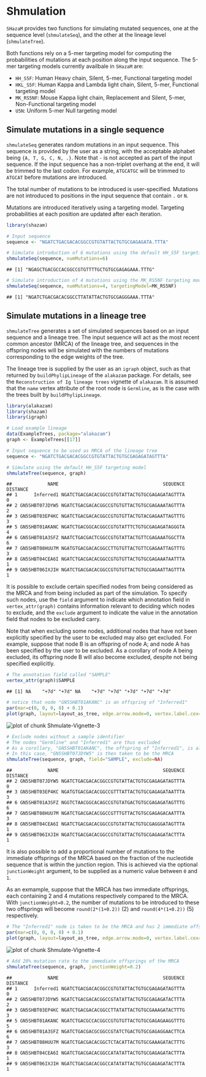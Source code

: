 Shmulation
====================


`SHazaM` provides two functions for simulating mutated sequences, one at the sequence
level (`shmulateSeq`), and the other at the lineage level (`shmulateTree`). 

Both functions rely on a 5-mer targeting model for computing the probabilities of mutations at each position along the input sequence. The 5-mer targeting models currently availbale in `SHazaM` are:

* `HH_S5F`: Human Heavy chain, Silent, 5-mer, Functional targeting model
* `HKL_S5F`: Human Kappa and Lambda light chain, Silent, 5-mer, Functional targeting model
* `MK_RS5NF`: Mouse Kappa light chain, Replacement and Silent, 5-mer, Non-Functional targeting model
* `U5N`: Uniform 5-mer Null targeting model

## Simulate mutations in a single sequence

`shmulateSeq` generates random mutations in an input sequence. This sequence is provided by the user as a string, with the acceptable alphabet being `{A, T, G, C, N, .}`. Note that `-` is not accepted as part of the input sequence. If the input sequence has a non-triplet overhang at the end, it will be trimmed to the last codon. For example, `ATGCATGC` will be trimmed to `ATGCAT` before mutations are introduced.

The total number of mutations to be introduced is user-specified. Mutations are not introduced to positions in the input sequence that contain `.` or `N`. 

Mutations are introduced iteratively using a targeting model. Targeting probabilities at each position are updated after each iteration. 


```r
library(shazam)

# Input sequence
sequence <- "NGATCTGACGACACGGCCGTGTATTACTGTGCGAGAGATA.TTTA"

# Simulate introduction of 6 mutations using the default HH_S5F targeting model
shmulateSeq(sequence, numMutations=6)
```

```
## [1] "NGAGCTGACGCCACGGCCGTGTTTTGCTGTGCGAGAGAAA.TTTG"
```

```r
# Simulate introduction of 4 mutations using the MK_RS5NF targeting model
shmulateSeq(sequence, numMutations=4, targetingModel=MK_RS5NF)
```

```
## [1] "NGATCTGACGACACGGCCTTATATTACTGTGCGAGGGAAA.TTTA"
```

## Simulate mutations in a lineage tree

`shmulateTree` generates a set of simulated sequences based on an input sequence and a lineage tree. The input sequence will act as the most recent common ancestor (MRCA) of the lineage tree, and sequences in the offspring nodes will be simulated with the numbers of mutations corresponding to the edge weights of the tree.

The lineage tree is supplied by the user as an `igraph` object, such as that returned by `buildPhylipLineage` of the `alakazam` package. For details, see the `Reconstruction of Ig lineage trees` vignette of `alakazam`. It is assumed that the `name` vertex attribute of the root node is `Germline`, as is the case with the trees built by `buildPhylipLineage`. 


```r
library(alakazam)
library(shazam)
library(igraph)

# Load example lineage
data(ExampleTrees, package="alakazam")
graph <- ExampleTrees[[17]]

# Input sequence to be used as MRCA of the lineage tree
sequence <- "NGATCTGACGACACGGCCGTGTATTACTGTGCGAGAGATAGTTTA"

# Simulate using the default HH_S5F targeting model
shmulateTree(sequence, graph)
```

```
##             NAME                                      SEQUENCE DISTANCE
## 1      Inferred1 NGATCTGACGACACGGCCGTGTATTACTGTGCGAGAGATAGTTTA        0
## 2 GN5SHBT07JDYW5 NGATCTGACGACACGGCCGTGTGTTACTGTGCGAGAAATAGTTTA        2
## 3 GN5SHBT03EP4KC NGATCTGACGACACGGCCGTGTGTTACTGTACGAGAATTAGTTTG        3
## 5 GN5SHBT01AKANC NGATCTGACGGCACGGCCGTGTATTTCTGTGCGAGAGATAGGGTA        4
## 6 GN5SHBT01A3SFZ NAATCTGACGACTCGGCCGTGTATTACTGTTCGAGAAATGGCTTA        6
## 7 GN5SHBT08HUU7M NGATGTGACGACACGGCCTTGTGTTACTGTTCGAGAATTAGTTTG        3
## 8 GN5SHBT04CEA6I NGATCTGACGACACGGCCGTGTGTTACTGTGCGAGAAATAATTTA        1
## 9 GN5SHBT06IXJIH NGATCTGACGACACGGCCGTGTGTTACTGTGCGAGAATTAGTTTA        1
```

It is possible to exclude certain specified nodes from being considered as the MRCA and from being included as part of the simulation. To specify such nodes, use the `field` argument to indicate which annotation field in `vertex_attr(graph)` contains information relevant to deciding which nodes to exclude, and the `exclude` argument to indicate the value in the annotation field that nodes to be excluded carry. 

Note that when excluding some nodes, additional nodes that have not been explicitly specified by the user to be excluded may also get excluded. For example, suppose that node B is an offspring of node A; and node A has been specified by the user to be excluded. As a corollary of node A being excluded, its offspring node B will also become excluded, despite not being specified explicitly.


```r
# The annotation field called "SAMPLE"
vertex_attr(graph)$SAMPLE
```

```
## [1] NA    "+7d" "+7d" NA    "+7d" "+7d" "+7d" "+7d" "+7d"
```

```r
# notice that node "GN5SHBT01AKANC" is an offspring of "Inferred1"
par(mar=c(0, 0, 0, 0) + 0.1)
plot(graph, layout=layout_as_tree, edge.arrow.mode=0, vertex.label.cex=0.75)
```

![plot of chunk Shmulate-Vignette-3](figure/Shmulate-Vignette-3-1.png)

```r
# Exclude nodes without a sample identifier
# The nodes "Germline" and "Inferred1" are thus excluded
# As a corollary, "GN5SHBT01AKANC", the offspring of "Inferred1", is also excluded
# In this case, "GN5SHBT07JDYW5" is then taken to be the MRCA
shmulateTree(sequence, graph, field="SAMPLE", exclude=NA)
```

```
##             NAME                                      SEQUENCE DISTANCE
## 2 GN5SHBT07JDYW5 NGATCTGACGACACGGCCGTGTATTACTGTGCGAGAGATAGTTTA        0
## 3 GN5SHBT03EP4KC NGATGTGACGACACGGCCGTTTATTACTGTGCGAGAGATAATTTA        3
## 6 GN5SHBT01A3SFZ NGGTCTAACGGCACAGCCGTGTATGACTGTGCGAGAGATAGTTTG        6
## 7 GN5SHBT08HUU7M NGATCTGACGACACGGCCGTTTGTTACTGTGCGAGAGACAATTTA        3
## 8 GN5SHBT04CEA6I NGATCTGACGACACGGCCGTGTATTACTGTGCGAGGGATAGTTTA        1
## 9 GN5SHBT06IXJIH NGATCTGACGACACGGCCGTGTATTACTGTGCGAGAGATACTTTA        1
```

It is also possible to add a proportional number of mutations to the immediate offsprings of the MRCA based on the fraction of the nucleotide sequence that is within the junction region. This is achieved via the optional `junctionWeight` argument, to be supplied as a numeric value between `0` and `1`. 

As an exmample, suppose that the MRCA has two immediate offsprings, each containing 2 and 4 mutations respectively compared to the MRCA. With `junctionWeight=0.2`, the number of mutations to be introduced to these two offsprings will become `round(2*(1+0.2))` (2) and `round(4*(1+0.2))` (5) respectively.


```r
# The "Inferred1" node is taken to be the MRCA and has 2 immediate offsprings
par(mar=c(0, 0, 0, 0) + 0.1)
plot(graph, layout=layout_as_tree, edge.arrow.mode=0, vertex.label.cex=0.75)
```

![plot of chunk Shmulate-Vignette-4](figure/Shmulate-Vignette-4-1.png)

```r
# Add 20% mutation rate to the immediate offsprings of the MRCA
shmulateTree(sequence, graph, junctionWeight=0.2)
```

```
##             NAME                                      SEQUENCE DISTANCE
## 1      Inferred1 NGATCTGACGACACGGCCGTGTATTACTGTGCGAGAGATAGTTTA        0
## 2 GN5SHBT07JDYW5 NGATCTGACGACACGGCCGTATATTACTGTGCGAGAGATACTTTA        2
## 3 GN5SHBT03EP4KC NGATCTGACGACACGGCCTTATATTACTGTGCGAAAGATACTTTG        3
## 5 GN5SHBT01AKANC NGATCTGACGCCACGGCCGTGTGTTACTGTGCGAGAGAAGGTTTG        5
## 6 GN5SHBT01A3SFZ NGATCTGACGACGCGGCCGTATCTGACTGTGCGAGAGGAACTTCA        6
## 7 GN5SHBT08HUU7M NGATCTGACGACACGGCTCTACATTACTGTGCGAAAGATACTTTG        3
## 8 GN5SHBT04CEA6I NGATCTGACGACACGGCCATATATTACTGTGCGAGAGATACTTTA        1
## 9 GN5SHBT06IXJIH NGATCTGACGACACGGCCATATATTACTGTGCGAGAGATACTTTA        1
```
